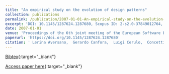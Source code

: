 ```yaml
---
title: "An empirical study on the evolution of design patterns"
collection: publications
permalink: /publication/2007-01-01-An-empirical-study-on-the-evolution-of-design-patterns
excerpt: 'DOI: 10.1145/1287624.1287680, Scopus ID: 2-s2.0-37849012764, Cited by: 62'
date: 2007-01-01
venue: 'Proceedings of the 6th joint meeting of the European Software Engineering Conference and the ACM SIGSOFT International Symposium on Foundations of Software Engineering, 2007, Dubrovnik, Croatia, September 3-7, 2007'
paperurl: 'https://doi.org/10.1145/1287624.1287680'
citation: ' Lerina Aversano,  Gerardo Canfora,  Luigi Cerulo,  Concettina Del Grosso,  Massimiliano Di Penta, &quot;An empirical study on the evolution of design patterns.&quot; Proceedings of the 6th joint meeting of the European Software Engineering Conference and the ACM SIGSOFT International Symposium on Foundations of Software Engineering, 2007, Dubrovnik, Croatia, September 3-7, 2007, 2007.'
---
```

[Bibtex](https://dblp.org/rec/bib/conf/sigsoft/AversanoCCGP07){:target="_blank"}

[Access paper here](https://doi.org/10.1145/1287624.1287680){:target="_blank"}
